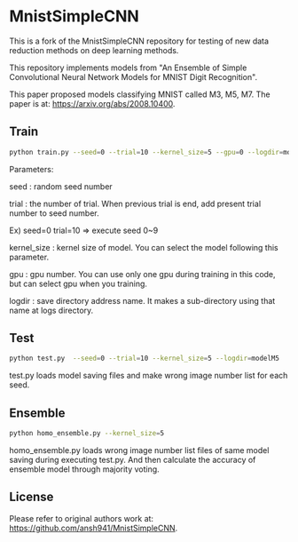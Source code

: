 # MnistSimpleCNN

This is a fork of the MnistSimpleCNN repository for testing of new data reduction methods on deep learning methods.

This repository implements models from "An Ensemble of Simple Convolutional Neural Network Models for MNIST Digit Recognition".

This paper proposed models classifying MNIST called M3, M5, M7. The paper is at: <https://arxiv.org/abs/2008.10400>.

## Train

```bash
python train.py --seed=0 --trial=10 --kernel_size=5 --gpu=0 --logdir=modelM5
```

Parameters:

seed : random seed number

trial : the number of trial. When previous trial is end, add present trial number to seed number.

Ex) seed=0 trial=10 ⇒ execute seed 0~9

kernel_size : kernel size of model. You can select the model following this parameter.

gpu : gpu number. You can use only one gpu during training in this code, but can select gpu when you training.

logdir : save directory address name. It makes a sub-directory using that name at logs directory.

## Test

```bash
python test.py  --seed=0 --trial=10 --kernel_size=5 --logdir=modelM5
```

test.py loads model saving files and make wrong image number list for each seed.

## Ensemble

```bash
python homo_ensemble.py --kernel_size=5
```

homo_ensemble.py loads wrong image number list files of same model saving during executing test.py. And then calculate the accuracy of ensemble model through majority voting.

## License

Please refer to original authors work at: <https://github.com/ansh941/MnistSimpleCNN>.
